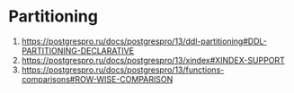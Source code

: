 # Partitioning
1. https://postgrespro.ru/docs/postgrespro/13/ddl-partitioning#DDL-PARTITIONING-DECLARATIVE
2. https://postgrespro.ru/docs/postgrespro/13/xindex#XINDEX-SUPPORT
3. https://postgrespro.ru/docs/postgrespro/13/functions-comparisons#ROW-WISE-COMPARISON

